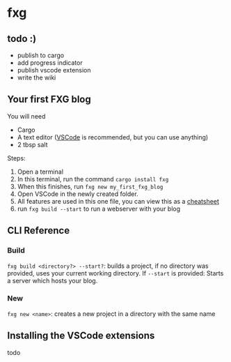 # fxg

## todo :)

- publish to cargo
- add progress indicator
- publish vscode extension
- write the wiki

## Your first FXG blog

You will need

- Cargo
- A text editor ([VSCode](https://code.visualstudio.com/) is recommended, but you can use anything)
- 2 tbsp salt

Steps:

1. Open a terminal
2. In this terminal, run the command `cargo install fxg`
3. When this finishes, run `fxg new my_first_fxg_blog`
4. Open VSCode in the newly created folder.
5. All features are used in this one file, you can view this as a [cheatsheet](https://gist.github.com/zTags/ba3f4ef67a1593f1b71fa33edcebaa2e)
6. run `fxg build --start` to run a webserver with your blog

## CLI Reference

### Build

`fxg build <directory?> --start?`: builds a project, if no directory was provided, uses your current working directory.
If `--start` is provided: Starts a server which hosts your blog.

### New

`fxg new <name>`: creates a new project in a directory with the same name

## Installing the VSCode extensions

todo
